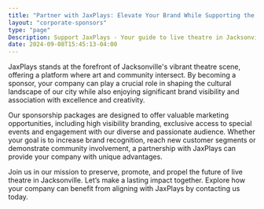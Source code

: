 ```yaml
---
title: "Partner with JaxPlays: Elevate Your Brand While Supporting the Arts"
layout: "corporate-sponsors"
type: "page"
Description: Support JaxPlays - Your guide to live theatre in Jacksonville, Florida, Northeast Florida and Southeast Georgia.
date: 2024-09-08T15:45:13-04:00
---
```

JaxPlays stands at the forefront of Jacksonville's vibrant theatre scene, offering a platform where art and community intersect. By becoming a sponsor, your company can play a crucial role in shaping the cultural landscape of our city while also enjoying significant brand visibility and association with excellence and creativity.

Our sponsorship packages are designed to offer valuable marketing opportunities, including high visibility branding, exclusive access to special events and engagement with our diverse and passionate audience. Whether your goal is to increase brand recognition, reach new customer segments or demonstrate community involvement, a partnership with JaxPlays can provide your company with unique advantages.

Join us in our mission to preserve, promote, and propel the future of live theatre in Jacksonville. Let’s make a lasting impact together. Explore how your company can benefit from aligning with JaxPlays by contacting us today.